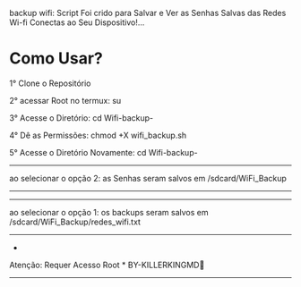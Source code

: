 backup wifi: Script Foi crido para Salvar e Ver as Senhas Salvas das Redes Wi-fi Conectas ao Seu Dispositivo!...



Como Usar?
==================

1° Clone o Repositório 

2° acessar Root no termux: su

3° Acesse o Diretório: cd Wifi-backup-

4° Dê as Permissões: chmod +X wifi_backup.sh

5° Acesse o Diretório Novamente: cd Wifi-backup-

____________________

ao selecionar o opção 2: as Senhas seram salvos em /sdcard/WiFi_Backup
____________________

____________________

ao selecionar o opção 1: os backups seram salvos em /sdcard/WiFi_Backup/redes_wifi.txt
_____________________

*
Atenção: Requer Acesso Root
*
BY-KILLERKINGMD👑
_____________________________